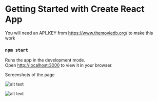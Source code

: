 # Getting Started with Create React App

You will need an API_KEY from https://www.themoviedb.org/ to make this work


### `npm start`
Runs the app in the development mode.\
Open [http://localhost:3000](http://localhost:3000) to view it in your browser.

Screenshots of the page

![alt text](https://drive.google.com/file/d/1YpCApi_bMj4phqxxQ9z8NXQyY1d91KFO/view?usp=sharing)

![alt text](https://drive.google.com/file/d/1YpCApi_bMj4phqxxQ9z8NXQyY1d91KFO/view?usp=sharing)



